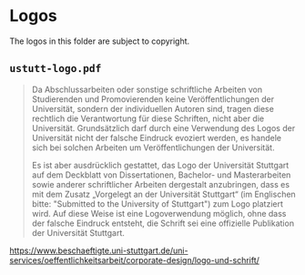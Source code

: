 # Logos

The logos in this folder are subject to copyright.

## `ustutt-logo.pdf`

> Da Abschlussarbeiten oder sonstige schriftliche Arbeiten von Studierenden und Promovierenden keine Veröffentlichungen der Universität, sondern der individuellen Autoren sind, tragen diese rechtlich die Verantwortung für diese Schriften, nicht aber die Universität. Grundsätzlich darf durch eine Verwendung des Logos der Universität nicht der falsche Eindruck evoziert werden, es handele sich bei solchen Arbeiten um Veröffentlichungen der Universität.
>
> Es ist aber ausdrücklich gestattet, das Logo der Universität Stuttgart auf dem Deckblatt von Dissertationen, Bachelor- und Masterarbeiten sowie anderer schriftlicher Arbeiten dergestalt anzubringen, dass es mit dem Zusatz „Vorgelegt an der Universität Stuttgart“ (im Englischen bitte: "Submitted to the University of Stuttgart") zum Logo platziert wird. Auf diese Weise ist eine Logoverwendung möglich, ohne dass der falsche Eindruck entsteht, die Schrift sei eine offizielle Publikation der Universität Stuttgart.

<https://www.beschaeftigte.uni-stuttgart.de/uni-services/oeffentlichkeitsarbeit/corporate-design/logo-und-schrift/>

